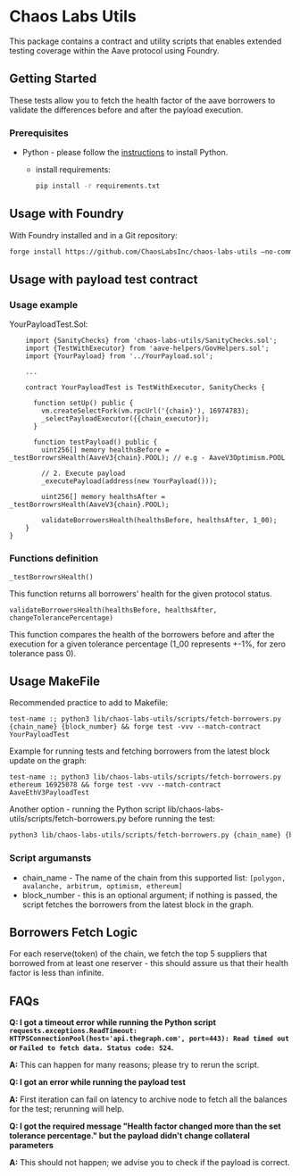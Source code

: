 # Chaos Labs Utils

This package contains a contract and utility scripts that enables extended testing coverage within the Aave protocol using Foundry.

## Getting Started

These tests allow you to fetch the health factor of the aave borrowers to validate the differences before and after the payload execution.

### Prerequisites

* Python - please follow the [instructions](https://packaging.python.org/en/latest/tutorials/installing-packages/) to install Python.

    - install requirements:
        ```bash
        pip install -r requirements.txt
        ```

## Usage with Foundry
With Foundry installed and in a Git repository:

```bash
forge install https://github.com/ChaosLabsInc/chaos-labs-utils —no-commit
```

## Usage with payload test contract

### Usage example 
YourPayloadTest.Sol:
```
    import {SanityChecks} from 'chaos-labs-utils/SanityChecks.sol';
    import {TestWithExecutor} from 'aave-helpers/GovHelpers.sol';
    import {YourPayload} from '../YourPayload.sol';

    ...

    contract YourPayloadTest is TestWithExecutor, SanityChecks {

      function setUp() public {
        vm.createSelectFork(vm.rpcUrl('{chain}'), 16974783);
        _selectPayloadExecutor({{chain_executor});
      }
  
      function testPayload() public {
        uint256[] memory healthsBefore = _testBorrowrsHealth(AaveV3{chain}.POOL); // e.g - AaveV3Optimism.POOL

        // 2. Execute payload
        _executePayload(address(new YourPayload()));

        uint256[] memory healthsAfter = _testBorrowrsHealth(AaveV3{chain}.POOL);

        validateBorrowersHealth(healthsBefore, healthsAfter, 1_00);
    }
}
```
### Functions definition

```_testBorrowrsHealth()```

This function returns all borrowers' health for the given protocol status.

```validateBorrowersHealth(healthsBefore, healthsAfter, changeTolerancePercentage)```

This function compares the health of the borrowers before and after the execution for a given tolerance percentage (1_00 represents +-1%, for zero tolerance pass 0).


## Usage MakeFile
Recommended practice to add to Makefile:
```solidity
test-name :; python3 lib/chaos-labs-utils/scripts/fetch-borrowers.py {chain_name} {block_number} && forge test -vvv --match-contract YourPayloadTest
```

Example for running tests and fetching borrowers from the latest block update on the graph:
```
test-name :; python3 lib/chaos-labs-utils/scripts/fetch-borrowers.py ethereum 16925078 && forge test -vvv --match-contract AaveEthV3PayloadTest
```

Another option - running the Python script lib/chaos-labs-utils/scripts/fetch-borrowers.py before running the test:
```bash
python3 lib/chaos-labs-utils/scripts/fetch-borrowers.py {chain_name} {block_number}
```

### Script argumansts
* chain_name - The name of the chain from this supported list: ```[polygon, avalanche, arbitrum, optimism, ethereum]```
* block_number - this is an optional argument; if nothing is passed, the script fetches the borrowers from the latest block in the graph.

## Borrowers Fetch Logic
For each reserve(token) of the chain, we fetch the top 5 suppliers that borrowed from at least one reserver - this should assure us that their health factor is less than infinite.

## FAQs

**Q: I got a timeout error while running the Python script ```requests.exceptions.ReadTimeout: HTTPSConnectionPool(host='api.thegraph.com', port=443): Read timed out``` or ```Failed to fetch data. Status code: 524```.**

**A:** This can happen for many reasons; please try to rerun the script.


**Q: I got an error while running the payload test**

**A:**  First iteration can fail on latency to archive node to fetch all the balances for the test; rerunning will help.


**Q: I got the required message "Health factor changed more than the set tolerance percentage." but the payload didn't change collateral parameters**

**A:** This should not happen; we advise you to check if the payload is correct. 
